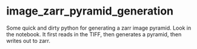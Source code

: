 # image_zarr_pyramid_generation
Some quick and dirty python for generating a zarr image pyramid.  Look in the notebook.  It first reads in the TIFF, then generates a pyramid, then writes out to zarr.
